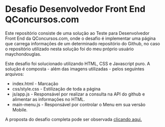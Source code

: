 # Desafio Desenvolvedor Front End QConcursos.com

Este repositório consiste de uma solução ao Teste para Desenvolvedor Front End da QConcursos.com, onde o desafio 
é implementar uma página que carrega informações de um determinado repositório do Github, no caso o repositório utilizado nesta solução foi do meu próprio usuário maychondouglas.

Este desafio foi solucionado utilizando HTML, CSS e Javascript puro. A solução é composta - além das imagens utilizadas - pelos seguintes arquivos:
<ul>
<li>index.html - Marcação</li>
<li>css/style.css - Estilização de toda a página</li>
<li>js/app.js - Responsável por realizar a consulta na API do github e alimentar as informações no HTML.</li>
<li>main-menu.js - Responsável por controlar o Menu em sua versão Mobile. </li>
</ul>

A proposta do desafio completa pode ser observada [clicando aqui.](https://github.com/qcx/desafio-frontend) 
